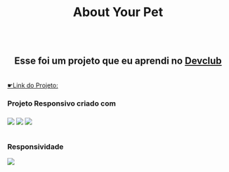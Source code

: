 <h1 align='center'> About Your Pet</h1>
<br>
<br>
<h2 align='center'>Esse foi um projeto que eu aprendi no <a href="https://rodolfomori.com.br/devclub">Devclub</a> </h2>
<br>
<a href="https://matheusvazti.github.io/Projeto-About-Your-Pet/"> ☛Link do Projeto:<a/>
<br>
<h3>Projeto Responsivo criado com<h3/> <img src="https://img.shields.io/badge/HTML5-E34F26?style=for-the-badge&logo=html5&logoColor=white" href="html-logo" />
 <img src="https://img.shields.io/badge/CSS3-1572B6?style=for-the-badge&logo=css3&logoColor=white" href="css-logo"/>

<img src="https://user-images.githubusercontent.com/81720991/183229034-42a1da34-2d7d-4da1-877f-ac21c3a77dd2.png"/>
<br>
<br>
<p>Responsividade</p>
<img  src="https://user-images.githubusercontent.com/81720991/183229431-2daaae2e-01d1-4255-b20f-a98c217094f9.png" />




